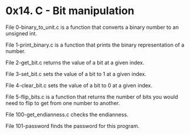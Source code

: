 # 0x14. C - Bit manipulation

File 0-binary_to_unit.c is a function that converts a binary number to an unsigned int.

File 1-print_binary.c is a function that prints the binary representation of a number.

File 2-get_bit.c returns the value of a bit at a given index.

File 3-set_bit.c sets the value of a bit to 1 at a given index.

File 4-clear_bit.c sets the value of a bit to 0 at a given index.

File 5-flip_bits.c is a function that returns the number of bits you would need to flip to get from one number to another.

File 100-get_endianness.c checks the endianness.

File 101-password finds the password for this program.
